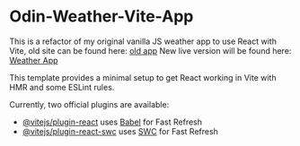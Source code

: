 # Odin-Weather-Vite-App

This is a refactor of my original vanilla JS weather app to use React with Vite, old site can be found here: [old app](https://xandernesta.github.io/odin-weather-app)
New live version will be found here: [Weather App](https://xandernesta.github.io/odin-weather-vite-app)

This template provides a minimal setup to get React working in Vite with HMR and some ESLint rules.

Currently, two official plugins are available:

- [@vitejs/plugin-react](https://github.com/vitejs/vite-plugin-react/blob/main/packages/plugin-react/README.md) uses [Babel](https://babeljs.io/) for Fast Refresh
- [@vitejs/plugin-react-swc](https://github.com/vitejs/vite-plugin-react-swc) uses [SWC](https://swc.rs/) for Fast Refresh
